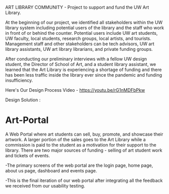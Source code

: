 ART LIBRARY COMMUNITY - Project to support and fund the UW Art Library.

At the beginning of our project, we identified all stakeholders within the UW library
system including potential users of the library and the staff who work in front of or
behind the counter. Potential users include UW art students, UW faculty, local students,
research groups, local artists, and tourists. Management staff and other stakeholders
can be tech advisors, UW art library assistants, UW art library librarians, and private
funding groups.

After conducting our preliminary interviews with a fellow UW design student, the
Director of School of Art, and a student library assistant, we learned that the Art Library
is experiencing a shortage of funding and there has been less traffic inside the library
ever since the pandemic and funding insufficiency. 

Here's Our Design Process Video - https://youtu.be/rG1nMDFbPkw

Design Solution :
# Art-Portal
A Web Portal where art students can sell, buy, promote, and showcase their artwork. A larger portion of the sales goes to the Art Library while a commission is paid to the student as a motivation for their support to the library. There are two major sources of funding - selling of art student work and tickets of events.

-The primary screens of the web portal are the login page, home page, about us page, dashboard and events page. 

-This is the final iteration of our web portal after integrating all the feedback we received from our usability testing.
